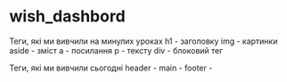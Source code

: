 # wish_dashbord

Теги, які ми вивчили на минулих уроках
h1 - заголовку
img - картинки
aside - зміст
a - посилання
p - тексту
div - блоковий тег

Теги, які ми вивчили сьогодні
header -
main -
footer -
